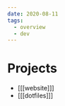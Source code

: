 ```yaml
---
date: 2020-08-11
tags:
  - overview
  - dev
---
```


# Projects

<script src="https://gist.github.com/dnnsmnstrr/c9aa3e56d323d3ea7b061376e38eaee8.js"></script>

- [[[website]]]
- [[[dotfiles]]]
